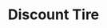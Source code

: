 ---
title: "Discount Tire"
url: /houston/discount-tire-east-sam-houston-parkway-north/
shop: tyres
---